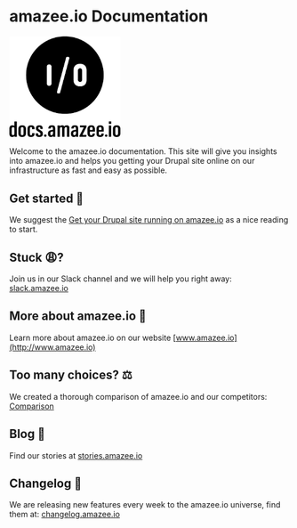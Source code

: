 # amazee.io Documentation
  
  
<img src="./Docs_amazeeio.png" width="200" />


Welcome to the amazee.io documentation. This site will give you insights into amazee.io and helps you getting your Drupal site online on our infrastructure as fast and easy as possible.

## Get started 🚀

We suggest the [Get your Drupal site running on amazee.io](step_by_step_guides/get_your_drupal_site_running_on_amazeeio.md) as a nice reading to start.

## Stuck 😩? 

Join us in our Slack channel and we will help you right away: [slack.amazee.io](https://slack.amazee.io)

## More about amazee.io 🎉

Learn more about amazee.io on our website [www.amazee.io](http://www.amazee.io)

## Too many choices? ⚖

We created a thorough comparison of amazee.io and our competitors: [Comparison](./comparison.md) 

## Blog 📖

Find our stories at [stories.amazee.io](https://stories.amazee.io)


## Changelog 📃

We are releasing new features every week to the amazee.io universe, find them at: [changelog.amazee.io](http://changelog.amazee.io) 